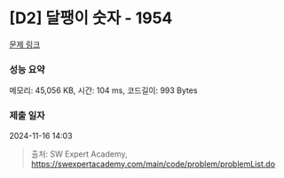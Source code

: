 # [D2] 달팽이 숫자 - 1954 

[문제 링크](https://swexpertacademy.com/main/code/problem/problemDetail.do?contestProbId=AV5PobmqAPoDFAUq) 

### 성능 요약

메모리: 45,056 KB, 시간: 104 ms, 코드길이: 993 Bytes

### 제출 일자

2024-11-16 14:03



> 출처: SW Expert Academy, https://swexpertacademy.com/main/code/problem/problemList.do
